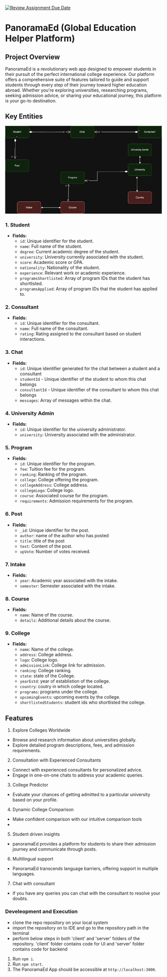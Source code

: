 [![Review Assignment Due Date](https://classroom.github.com/assets/deadline-readme-button-24ddc0f5d75046c5622901739e7c5dd533143b0c8e959d652212380cedb1ea36.svg)](https://classroom.github.com/a/OuSBNpwM)

# PanoramaEd  (Global Education Helper Platform)
 
## Project Overview

PanoramaEd is a revolutionary web app designed to empower students in their pursuit of the perfect international college experience. Our platform offers a comprehensive suite of features tailored to guide and support students through every step of their journey toward higher education abroad. Whether you're exploring universities, researching programs, seeking admission advice, or sharing your educational journey, this platform is your go-to destination.
 
 
## Key Entities
 ![model](image-1.png)

### 1. Student

- **Fields:**
  - `id`: Unique identifier for the student.
  - `name`: Full name of the student.
  - `degree`: Current academic degree of the student.
  - `university`: University currently associated with the student.
  - `score`: Academic score or GPA.
  - `nationality`: Nationality of the student.
  - `experience`: Relevant work or academic experience.
  - `programsShortlisted`: Array of program IDs that the student has shortlisted.
  - `programsApplied`: Array of program IDs that the student has applied to.

### 2. Consultant

- **Fields:**
  - `id`: Unique identifier for the consultant.
  - `name`: Full name of the consultant.
  - `rating`: Rating assigned to the consultant based on student interactions.

### 3. Chat

- **Fields:**
  - `id`: Unique identifier generated for the chat between a student and a consultant
  - `studentId` - Unique identifier of the student to whom this chat belongs
  - `consultantId` - Unique identifier of the consultant to whom this chat belongs
  - `messages`: Array of messages within the chat.

### 4. University Admin

- **Fields:**
  - `id`: Unique identifier for the university administrator.
  - `university`: University associated with the administrator.

### 5. Program

- **Fields:**
  - `id`: Unique identifier for the program.
  - `fee`: Tuition fee for the program.
  - `ranking`: Ranking of the program.
  - `college`: College offering the program.
  - `collegeAddress`: College address.
  - `collegeLogo`: College logo.
  - `course`: Associated course for the program.
  - `requirements`: Admission requirements for the program.

### 6. Post

- **Fields:**
  - `_id`: Unique identifier for the post.
  - `author`: name of the author who has posted
  - `title`: title of the post
  - `text`: Content of the post.
  - `upVote`: Number of votes received.
 

### 7. Intake

- **Fields:**
  - `year`: Academic year associated with the intake.
  - `semester`: Semester associated with the intake.

### 8. Course

- **Fields:**
  - `name`: Name of the course.
  - `details`: Additional details about the course.

### 9. College

- **Fields:**
  - `name`: Name of the college.
  - `address`: College address.
  - `logo`: College logo.
  - `admissionLink`: College link for admission.
  - `ranking`: College ranking.
  - `state`: state of the College.
  - `yearEstd`: year of establistion of the college.
  - `country`: coutry in which college located.
  - `programs`: programs under the college.
  - `upcomingEvents`: upcoming events by the college.
  - `shortlistedStudents`: student ids who shortlisted the college.

## Features
 
1. Explore Colleges Worldwide
- Browse and research information about universities globally.
- Explore detailed program descriptions, fees, and admission requirements.

2. Consultation with Experienced Consultants
- Connect with experienced consultants for personalized advice.
- Engage in one-on-one chats to address your academic queries.
 
3. College Predictor
- Evaluate your chances of getting admitted to a particular university based on your profile.

4. Dynamic College Comparison
- Make confident comparison with our intuitive comparison tools
- 
 
5. Student driven insights
- panoramaEd provides a platform for students to share their admission journey and communicate through posts.
 
6. Multilingual support
- PanoramaEd transcends language barriers, offering support in multiple languages.

7. Chat with consultant
- If you have any queries you can chat with the consultant to resolve your doubts.

### Develeopment and Execution
- clone the repo repository on your local system
- import the repository on to IDE and go to the repository path in the terminal
- perform below steps in both 'client' and 'server' folders of the repository. 'client' folder contains code for UI and 'server' folder contains code for backend
1. Run `npm i`.
2. Run `npm start`.
3. The PanoramaEd App should be accessible at `http://localhost:3000`.










 
